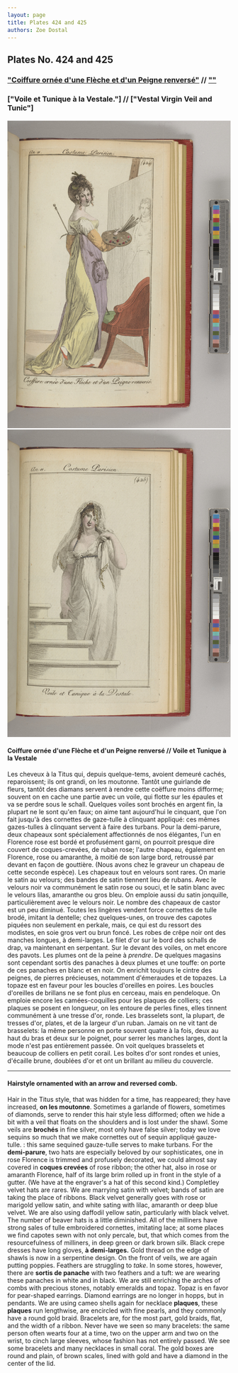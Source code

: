 ```yaml
---
layout: page
title: Plates 424 and 425
authors: Zoe Dostal
---
```


## Plates No. 424 and 425
### ["Coiffure ornée d'une Flèche et d'un Peigne renversé"](#french) // [""](#english) 
### ["Voile et Tunique à la Vestale."] // ["Vestal Virgin Veil and Tunic"]
#### 

![Plate 424](https://github.com/azd2103/Plates/blob/master/CP%20424%20An%2011%20Morgan.jpg?raw=true)
![Plate 425](https://github.com/azd2103/Plates/blob/master/CP%20425%20An%2011%20Morgan.jpg?raw=true)

#### Coiffure ornée d'une Flèche et d'un Peigne renversé // Voile et Tunique à la Vestale <a id="french"></a>
Les cheveux à la Titus qui, depuis quelque-tems, avoient demeuré cachés, reparoissent; ils ont grandi, on les moutonne. Tantôt une guirlande de fleurs, tantôt des diamans servent à rendre cette coëffure moins difforme; souvent on en cache une partie avec un voile, qui flotte sur les épaules et va se perdre sous le schall. Quelques voiles sont brochés en argent fin, la plupart ne le sont qu'en faux; on aime tant aujourd'hui le cinquant, que l'on fait jusqu'à des cornettes de gaze-tulle à clinquant appliqué: ces mêmes gazes-tulles à clinquant servent à faire des turbans. Pour la demi-parure, deux chapeaux sont spécialement affectionnés de nos élégantes, l'un en Florence rose est bordé et profusément garni, on pourroit presque dire couvert de coques-crevées, de ruban rose; l'autre chapeau, également en Florence, rose ou amaranthe, à moitié de son large bord, retroussé par devant en façon de gouttière. (Nous avons chez le graveur un chapeau de cette seconde espèce). Les chapeaux tout en velours sont rares. On marie le satin au velours; des bandes de satin tiennent lieu de rubans. Avec le velours noir va communément le satin rose ou souci, et le satin blanc avec le velours lilas, amaranthe ou gros bleu. On emploie aussi du satin jonquille, particulièrement avec le velours noir. Le nombre des chapeaux de castor est un peu diminué. Toutes les lingères vendent force cornettes de tulle brodé, imitant la dentelle; chez quelques-unes, on trouve des capotes piquées non seulement en perkale, mais, ce qui est du ressort des modistes, en soie gros vert ou brun foncé. Les robes de crêpe noir ont des manches longues, à demi-larges. Le filet d'or sur le bord des schalls de drap, va maintenant en serpentant. Sur le devant des voiles, on met encore des pavots. Les plumes ont de la peine à *prendre*. De quelques magasins sont cependant sortis des panaches à deux plumes et une touffe: on porte de ces panaches en blanc et en noir. On enrichit toujours le cintre des peignes, de pierres précieuses, notamment d'émeraudes et de topazes. La topaze est en faveur pour les boucles d'oreilles en poires. Les boucles d'oreilles de brillans ne se font plus en cerceau, mais en pendeloque. On emploie encore les camées-coquilles pour les plaques de colliers; ces plaques se posent en longueur, on les entoure de perles fines, elles tinnent communément à une tresse d'or, ronde. Les brasselets sont, la plupart, de tresses d'or, plates, et de la largeur d'un ruban. Jamais on ne vit tant de brasselets: la même personne en porte souvent quatre à la fois, deux au haut du bras et deux sur le poignet, pour serrer les manches larges, dont la mode n'est pas entièrement passée. On voit quelques brasselets et beaucoup de colliers en petit corail. Les boîtes d'or sont rondes et unies, d'écaille brune, doublées d'or et ont un brillant au milieu du couvercle.

---

#### Hairstyle ornamented with an arrow and reversed comb. <a id="english"></a>
Hair in the Titus style, that was hidden for a time, has reappeared; they have increased, **on les moutonne**. Sometimes a garlande of flowers, sometimes of diamonds, serve to render this hair style less difformed; often we hide a bit with a veil that floats on the shoulders and is lost under the shawl. Some veils are **brochés** in fine silver, most only have false silver; today we love sequins so much that we make cornettes out of sequin appliqué gauze-tulle. : this same sequined gauze-tulle serves to make turbans. For the **demi-parure**, two hats are especially beloved by our sophisticates, one in rose Florence is trimmed and profusely decorated, we could almost say covered in **coques crevées** of rose ribbon; the other hat, also in rose or amaranth Florence, half of its large brim rolled up in front in the style of a gutter. (We have at the engraver's a hat of this second kind.) Completley velvet hats are rares. We are marrying satin with velvet; bands of satin are taking the place of ribbons. Black velvet generally goes with rose or marigold yellow satin, and white sating with lilac, amaranth or deep blue velvet. We are also using daffodil yellow satin, particularly with black velvet. The number of beaver hats is a little diminished. All of the milliners have strong sales of tulle embroidered cornettes, imitating lace; at some places we find capotes sewn with not only percale, but, that which comes from the resourcefulness of milliners, in deep green or dark brown silk. Black crepe dresses have long gloves, **à demi-larges.** Gold thread on the edge of shawls is now in a serpentine design. On the front of veils, we are again putting poppies. Feathers are struggling to *take*. In some stores, however, there are **sortis de panache** with two feathers and a tuft: we are wearing these panaches in white and in black. We are still enriching the arches of combs with precious stones, notably emeralds and topaz. Topaz is en favor for pear-shaped earrings. Diamond earrings are no longer in hopps, but in pendants. We are using cameo shells again for necklace **plaques**, these **plaques** run lengthwise, are encircled with fine pearls, and they commonly have a round gold braid. Bracelets are, for the most part, gold braids, flat, and the width of a ribbon. Never have we seen so many bracelets: the same person often wearts four at a time, two on the upper arm and two on the wrist, to cinch large sleeves, whose fashion has not entirely passed. We see some bracelets and many necklaces in small coral. The gold boxes are round and plain, of brown scales, lined with gold and have a diamond in the center of the lid.

